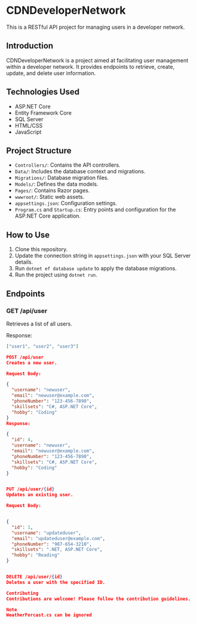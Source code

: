 # CDNDeveloperNetwork


This is a RESTful API project for managing users in a developer network.

## Introduction

CDNDeveloperNetwork is a project aimed at facilitating user management within a developer network. It provides endpoints to retrieve, create, update, and delete user information.

## Technologies Used

- ASP.NET Core
- Entity Framework Core
- SQL Server
- HTML/CSS
- JavaScript

## Project Structure

- `Controllers/`: Contains the API controllers.
- `Data/`: Includes the database context and migrations.
- `Migrations/`: Database migration files.
- `Models/`: Defines the data models.
- `Pages/`: Contains Razor pages.
- `wwwroot/`: Static web assets.
- `appsettings.json`: Configuration settings.
- `Program.cs` and `Startup.cs`: Entry points and configuration for the ASP.NET Core application.

## How to Use

1. Clone this repository.
2. Update the connection string in `appsettings.json` with your SQL Server details.
3. Run `dotnet ef database update` to apply the database migrations.
4. Run the project using `dotnet run`.

## Endpoints

### GET /api/user

Retrieves a list of all users.

Response:
```json
["user1", "user2", "user3"]

POST /api/user
Creates a new user.

Request Body:

{
  "username": "newuser",
  "email": "newuser@example.com",
  "phoneNumber": "123-456-7890",
  "skillsets": "C#, ASP.NET Core",
  "hobby": "Coding"
}
Response:

{
  "id": 4,
  "username": "newuser",
  "email": "newuser@example.com",
  "phoneNumber": "123-456-7890",
  "skillsets": "C#, ASP.NET Core",
  "hobby": "Coding"
}


PUT /api/user/{id}
Updates an existing user.

Request Body:


{
  "id": 1,
  "username": "updateduser",
  "email": "updateduser@example.com",
  "phoneNumber": "987-654-3210",
  "skillsets": ".NET, ASP.NET Core",
  "hobby": "Reading"
}


DELETE /api/user/{id}
Deletes a user with the specified ID.

Contributing
Contributions are welcome! Please follow the contribution guidelines.

Note
WeatherForcast.cs can be ignored
